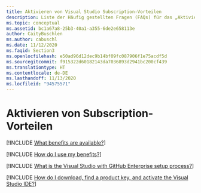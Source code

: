 ```yaml
---
title: Aktivieren von Visual Studio Subscription-Vorteilen
description: Liste der Häufig gestellten Fragen (FAQs) für das „Aktivieren von Subscription-Vorteilen“.
ms.topic: conceptual
ms.assetid: bc1a67a8-25b3-40a1-a355-6de2e658113e
author: CaityBuschlen
ms.author: cabuschl
ms.date: 11/12/2020
ms.faqid: Section3
ms.openlocfilehash: e50ad96d12dec9b14bf09fc087906f1e75acdf5d
ms.sourcegitcommit: f915322d60182143da7036893d2941bc200cf439
ms.translationtype: HT
ms.contentlocale: de-DE
ms.lasthandoff: 11/13/2020
ms.locfileid: "94575571"
---
```

# <a name="activating-subscription-benefits"></a>Aktivieren von Subscription-Vorteilen

[!INCLUDE [What benefits are available?](includes/available-benefits.md)]

[!INCLUDE [How do I use my benefits?](includes/use-benefits.md)]

[!INCLUDE [What is the Visual Studio with GitHub Enterprise setup process?](includes/ghe-process.md)]

[!INCLUDE [How do I download, find a product key, and activate the Visual Studio IDE?](includes/activate-ide.md)]
